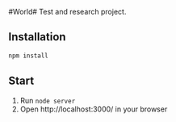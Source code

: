 #World#
Test and research project.

Installation
------------
```sh
npm install
```

Start
-----
1. Run ```node server```
2. Open http://localhost:3000/ in your browser
